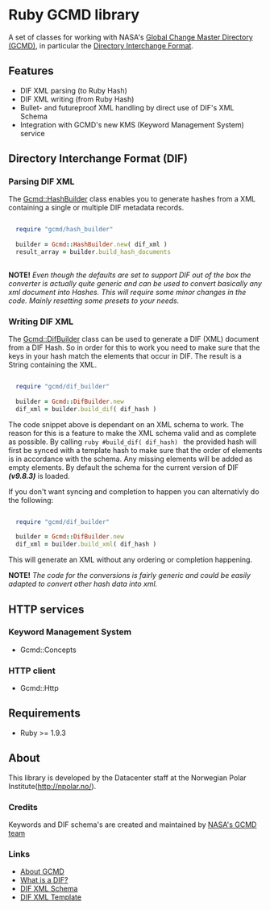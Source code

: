 # Ruby GCMD library
A set of classes for working with NASA's [Global Change Master Directory (GCMD)](http://gcmd.gsfc.nasa.gov/), in
particular the [Directory Interchange Format](http://gcmd.nasa.gov/User/difguide/).

## Features
* DIF XML parsing (to Ruby Hash)
* DIF XML writing (from Ruby Hash)
* Bullet- and futureproof XML handling by direct use of DIF's XML Schema
* Integration with GCMD's new KMS (Keyword Management System) service

## Directory Interchange Format (DIF)

### Parsing DIF XML

The [Gcmd::HashBuilder](https://github.com/npolar/gcmd/blob/master/lib/gcmd/hash_builder.rb) class enables you to generate hashes from a XML containing a single or
multiple DIF metadata records.

``` ruby

  require "gcmd/hash_builder"
 
  builder = Gcmd::HashBuilder.new( dif_xml )
  result_array = builder.build_hash_documents
  
```

**NOTE!** _Even though the defaults are set to support DIF out of the box the converter is actually quite generic
and can be used to convert basically any xml document into Hashes. This will require some minor changes
in the code. Mainly resetting some presets to your needs._


### Writing DIF XML

The [Gcmd::DifBuilder](https://github.com/npolar/gcmd/blob/master/lib/gcmd/dif_builder.rb) class can be used to generate a DIF (XML) document from a DIF Hash. So in order
for this to work you need to make sure that the keys in your hash match the elements that occur in
DIF. The result is a String containing the XML.

``` ruby

  require "gcmd/dif_builder"
  
  builder = Gcmd::DifBuilder.new
  dif_xml = builder.build_dif( dif_hash )

```

The code snippet above is dependant on an XML schema to work. The reason for this is a feature to make
the XML schema valid and as complete as possible. By calling ```ruby #build_dif( dif_hash) ``` the
provided hash will first be synced with a template hash to make sure that the order of elements is in
accordance with the schema. Any missing elements will be added as empty elements. By default the schema
for the current version of DIF ***(v9.8.3)*** is loaded.

If you don't want syncing and completion to happen you can alternativly do the following:

``` ruby

  require "gcmd/dif_builder"
  
  builder = Gcmd::DifBuilder.new
  dif_xml = builder.build_xml( dif_hash )

```

This will generate an XML without any ordering or completion happening.

**NOTE!**  _The code for the conversions is fairly generic and could be easily adapted to convert
other hash data into xml._


## HTTP services

### Keyword Management System
* Gcmd::Concepts

### HTTP client
* Gcmd::Http

## Requirements
* Ruby >= 1.9.3

## About
This library is developed by the Datacenter staff at the Norwegian Polar Institute(http://npolar.no/).

### Credits

Keywords and DIF schema's are created and maintained by [NASA's GCMD team](http://gcmd.nasa.gov/Resources/valids/)

### Links

* [About GCMD](http://gcmd.nasa.gov/Aboutus/index.html)
* [What is a DIF?](http://gcmd.nasa.gov/User/difguide/whatisadif.html)
* [DIF XML Schema](http://gcmd.nasa.gov/Aboutus/xml/dif/dif.xsd)
* [DIF XML Template](http://gcmd.nasa.gov/Aboutus/xml/dif/DIF_XML_Template.xml)
